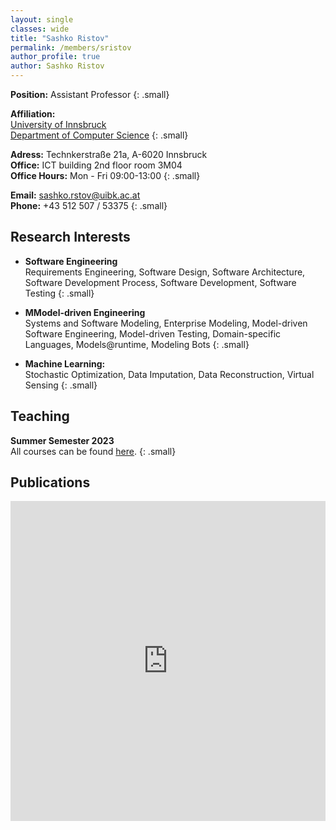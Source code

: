```yaml
---
layout: single
classes: wide
title: "Sashko Ristov"
permalink: /members/sristov
author_profile: true
author: Sashko Ristov
---
```


**Position:** Assistant Professor
{: .small}

**Affiliation:**\
[University of Innsbruck](https://www.uibk.ac.at/)\
[Department of Computer Science](https://www.uibk.ac.at/informatik)
{: .small}

**Adress:** Technkerstraße 21a, A-6020 Innsbruck\
**Office:** ICT building 2nd floor room 3M04\
**Office Hours:** Mon - Fri 09:00-13:00
{: .small}

**Email:** <a href="mailto:philipp.zech@uibk.ac.at">sashko.rstov@uibk.ac.at</a>\
**Phone:** +43 512 507 / 53375
{: .small}

## Research Interests

* **Software Engineering**\
Requirements Engineering, Software Design, Software Architecture, Software Development Process, Software Development, Software Testing
{: .small}

* **MModel-driven Engineering**\
Systems and Software Modeling, Enterprise Modeling, Model-driven Software Engineering, Model-driven Testing, Domain-specific Languages, Models@runtime, Modeling Bots
{: .small}

* **Machine Learning:**\
Stochastic Optimization, Data Imputation, Data Reconstruction, Virtual Sensing
{: .small}

## Teaching
**Summer Semester 2023**\
All courses can be found [here](https://lfuonline.uibk.ac.at/public/lfuonline_lv.suche?sub=ok&sem=23S&lvnr=&t=&v=zech+philipp&typ=&sp=&el=&wt=&uzv=&uzb=&dvt=&dvm=&dvj=&dbt=&dbm=&dbj=&f=244463&search=Search).
{: .small}

## Publications

<div class="video-container">
    <iframe id="inneriframe" src="http://lfuonline.uibk.ac.at/public/pk115_web.uebersicht?xml_include_jn_in=J&amp;institute_id_in=70300&amp;fsp_fp_id_in=&amp;forschungszentrum_id_in=&amp;suche_autoren_in=Philipp+Zech&amp;suche_titel_in=&amp;suche_jahr_von_in=2000&amp;suche_jahr_bis_in=2023&amp;sprache_id_in=2&amp;kategorien_in=1" height="512" width="100%" allowfullscreen="false" frameborder="0"></iframe>
</div>


<!-- change font to default -->
<script>
  document.getElementById("inneriframe").contentDocument.body.style.fontFamily = "san-serif";
</script>